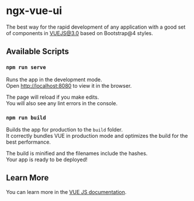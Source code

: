 # ngx-vue-ui
The best way for the rapid development of any application with a good set of components in VUEJS@3.0 based on Bootstrap@4 styles.

## Available Scripts

### `npm run serve`

Runs the app in the development mode.<br />
Open [http://localhost:8080](http://localhost:8080) to view it in the browser.

The page will reload if you make edits.<br />
You will also see any lint errors in the console.

### `npm run build`

Builds the app for production to the `build` folder.<br />
It correctly bundles VUE in production mode and optimizes the build for the best performance.

The build is minified and the filenames include the hashes.<br />
Your app is ready to be deployed!

## Learn More

You can learn more in the [VUE JS documentation](https://v3.vuejs.org/guide/introduction.html).
